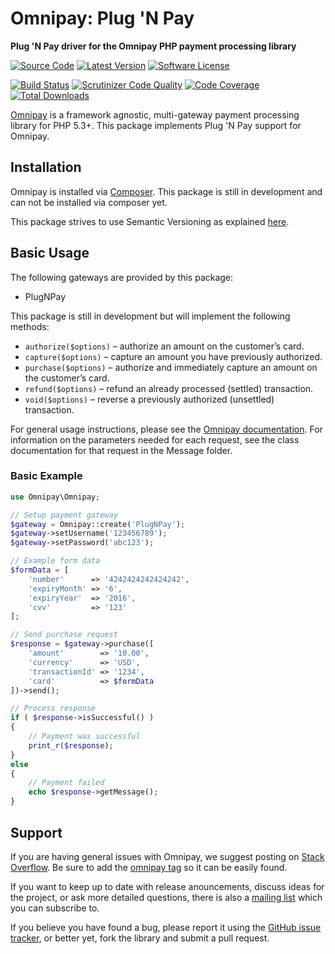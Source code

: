 # Omnipay: Plug 'N Pay

**Plug 'N Pay driver for the Omnipay PHP payment processing library**

[![Source Code](http://img.shields.io/badge/source-CaswellWC/omnipay--plugnpay-blue.svg?style=flat-square)](https://github.com/CaswellWC/omnipay-plugnpay) [![Latest Version](https://img.shields.io/github/release/CaswellWC/omnipay-plugnpay.svg?style=flat-square)](https://github.com/CaswellWC/omnipay-plugnpay/releases) [![Software License](https://img.shields.io/github/license/CaswellWC/omnipay-plugnpay.svg?style=flat-square)](https://github.com/CaswellWC/omnipay-plugnpay/blob/master/LICENSE)

[![Build Status](https://img.shields.io/scrutinizer/build/g/CaswellWC/omnipay-plugnpay.svg?style=flat-square)](https://scrutinizer-ci.com/g/CaswellWC/omnipay-plugnpay/build-status/master) [![Scrutinizer Code Quality](https://img.shields.io/scrutinizer/g/CaswellWC/omnipay-plugnpay.svg?style=flat-square)](https://scrutinizer-ci.com/g/CaswellWC/omnipay-plugnpay/?branch=master) [![Code Coverage](https://img.shields.io/scrutinizer/coverage/g/CaswellWC/omnipay-plugnpay.svg?style=flat-square)](https://scrutinizer-ci.com/g/CaswellWC/omnipay-plugnpay/?branch=master) [![Total Downloads](https://img.shields.io/packagist/dt/CaswellWC/omnipay-plugnpay.svg?style=flat-square)](https://packagist.org/packages/CaswellWC/omnipay-plugnpay/)

[Omnipay](https://github.com/thephpleague/omnipay) is a framework agnostic, multi-gateway payment
processing library for PHP 5.3+. This package implements Plug 'N Pay support for Omnipay.

## Installation

Omnipay is installed via [Composer](http://getcomposer.org/). This package is still in development and can not be installed via composer yet.

This package strives to use Semantic Versioning as explained [here](http://semver.org/).

## Basic Usage

The following gateways are provided by this package:

* PlugNPay

This package is still in development but will implement the following methods:

* ``authorize($options)`` – authorize an amount on the customer’s card.
* ``capture($options)`` – capture an amount you have previously authorized.
* ``purchase($options)`` – authorize and immediately capture an amount on the customer’s card.
* ``refund($options)`` – refund an already processed (settled) transaction.
* ``void($options)`` – reverse a previously authorized (unsettled) transaction.

For general usage instructions, please see the [Omnipay documentation](http://omnipay.thephpleague.com/).
For information on the parameters needed for each request, see the class documentation for that request in the Message folder.

### Basic Example

```php
use Omnipay\Omnipay;

// Setup payment gateway
$gateway = Omnipay::create('PlugNPay');
$gateway->setUsername('123456789');
$gateway->setPassword('abc123');

// Example form data
$formData = [
    'number'      => '4242424242424242',
    'expiryMonth' => '6',
    'expiryYear'  => '2016',
    'cvv'         => '123'
];

// Send purchase request
$response = $gateway->purchase([
    'amount'        => '10.00',
    'currency'      => 'USD',
    'transactionId' => '1234',
    'card'          => $formData
])->send();

// Process response
if ( $response->isSuccessful() )
{
    // Payment was successful
    print_r($response);
}
else
{
    // Payment failed
    echo $response->getMessage();
}
```

## Support

If you are having general issues with Omnipay, we suggest posting on
[Stack Overflow](http://stackoverflow.com/). Be sure to add the
[omnipay tag](http://stackoverflow.com/questions/tagged/omnipay) so it can be easily found.

If you want to keep up to date with release anouncements, discuss ideas for the project,
or ask more detailed questions, there is also a [mailing list](https://groups.google.com/forum/#!forum/omnipay) which
you can subscribe to.

If you believe you have found a bug, please report it using the [GitHub issue tracker](https://github.com/CaswellWC/omnipay-plugnpay/issues),
or better yet, fork the library and submit a pull request.
